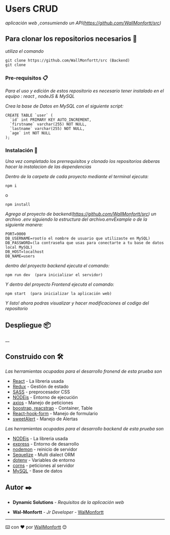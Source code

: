 # Users CRUD

_aplicación web ,consumiendo un API(https://github.com/WallMonfortt/src)_

## Para clonar los repositorios necesarios 🚀

_utiliza el comando_

```
git clone https://github.com/WallMonfortt/src (Backend)
git clone 
```

### Pre-requisitos 📋

_Para el uso y edición de estos repositorio es necesario tener instalado en el equipo : react , nodeJS & MySQL_

_Crea la base de Datos en MySQL con el siguiente script:_
```
CREATE TABLE `user` (
  `id` int PRIMARY KEY AUTO_INCREMENT,
  `firstname` varchar(255) NOT NULL,
  `lastname` varchar(255) NOT NULL,
  `age` int NOT NULL
);

```

### Instalación 🔧

_Una vez completado los prerrequisitos y clonado los repositorios deberas hacer la instalacion de las dependencias_

_Dentro de la carpeta de cada proyecto mediante el terminal ejecuta:_

```
npm i 
```
o
```
npm install
```

_Agrega al proyecto de backend(https://github.com/WallMonfortt/src) un archivo .env siguiendo la estructura del archivo.envExample o de la siguiente manera:_

```
PORT=9000
DB_USERNAME=root(o el nombre de usuario que utilizaste en MySQL)
DB_PASSWORD=(la contraseña que usas para conectarte a tu base de datos local MySQL)
DB_HOST=localhost
DB_NAME=users
```
_dentro del proyecto backend ejecuta el comando:_
```
npm run dev  (para inicializar el servidor)
```
_Y dentro del proyecto Frontend ejecuta el comando:_
```
npm start  (para inicializar la aplicación web)
```
_Y listo! ahora podras visualizar y hacer modificaciones al codigo del repositorio_


## Despliegue 📦

__

## Construido con 🛠️

_Las herramientas ocupadas para el desarrollo fronend de esta prueba son_

* [React](https://reactjs.org/) - La libreria usada
* [Redux](https://redux.js.org/) - Gestión de estado
* [SASS](https://sass-lang.com/) - preprocesador CSS 
* [NODEjs](https://nodejs.org/en/about/) - Entorno de ejecución
* [axios](https://www.npmjs.com/package/axios) - Manejo de peticiones
* [boostrap, reacstrap](https://reactstrap.github.io/) - Container, Table
* [React-hook-form](https://react-hook-form.com/) - Manejo de formulario
* [sweetAlert](https://sweetalert2.github.io/) - Manejo de Alertas

_Las herramientas ocupadas para el desarrollo backend de esta prueba son_

* [NODEjs](https://nodejs.org/en/) - La libreria usada
* [express](https://nodejs.org/en/) - Entorno de desarrollo
* [nodemon](https://www.npmjs.com/package/nodemon) - reinicio de servidor
* [Sequelize](https://www.npmjs.com/package/sequelize) - Multi dialect ORM
* [dotenv](https://www.npmjs.com/package/dotenv) - Variables de entorno
* [corns](https://www.npmjs.com/package/cors) - peticiones al servidor
* [MySQL](https://www.mysql.com/) - Base de datos

## Autor ✒️

* **Dynamic Solutions** - *Requisitos de la aplicación web* 

* **Wal-Monfortt** - *Jr Developer* - [WalMonfortt](https://wal-monfortt.netlify.app/)

---
⌨️ con ❤️ por [WallMonfortt](https://github.com/WallMonfortt) 😊
